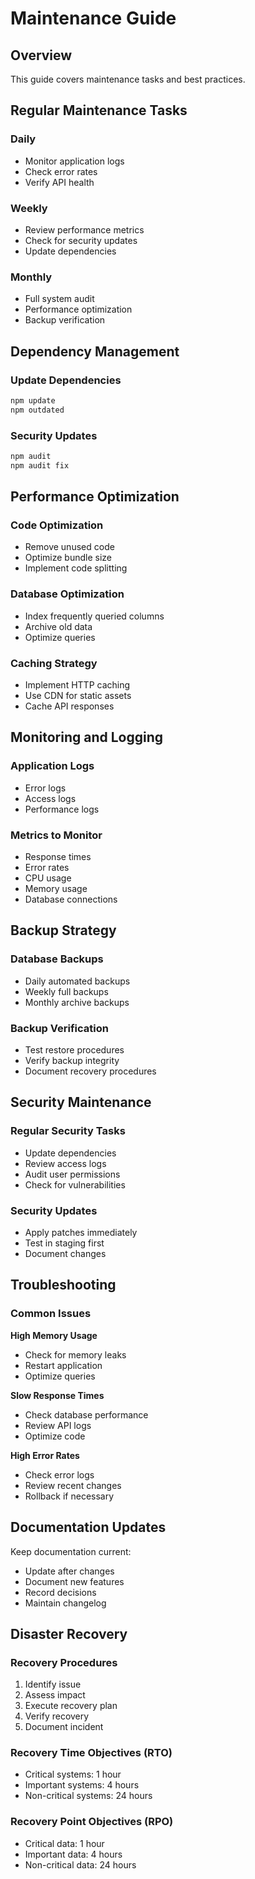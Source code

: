 # Maintenance Guide

## Overview

This guide covers maintenance tasks and best practices.

## Regular Maintenance Tasks

### Daily
- Monitor application logs
- Check error rates
- Verify API health

### Weekly
- Review performance metrics
- Check for security updates
- Update dependencies

### Monthly
- Full system audit
- Performance optimization
- Backup verification

## Dependency Management

### Update Dependencies
```bash
npm update
npm outdated
```

### Security Updates
```bash
npm audit
npm audit fix
```

## Performance Optimization

### Code Optimization
- Remove unused code
- Optimize bundle size
- Implement code splitting

### Database Optimization
- Index frequently queried columns
- Archive old data
- Optimize queries

### Caching Strategy
- Implement HTTP caching
- Use CDN for static assets
- Cache API responses

## Monitoring and Logging

### Application Logs
- Error logs
- Access logs
- Performance logs

### Metrics to Monitor
- Response times
- Error rates
- CPU usage
- Memory usage
- Database connections

## Backup Strategy

### Database Backups
- Daily automated backups
- Weekly full backups
- Monthly archive backups

### Backup Verification
- Test restore procedures
- Verify backup integrity
- Document recovery procedures

## Security Maintenance

### Regular Security Tasks
- Update dependencies
- Review access logs
- Audit user permissions
- Check for vulnerabilities

### Security Updates
- Apply patches immediately
- Test in staging first
- Document changes

## Troubleshooting

### Common Issues

**High Memory Usage**
- Check for memory leaks
- Restart application
- Optimize queries

**Slow Response Times**
- Check database performance
- Review API logs
- Optimize code

**High Error Rates**
- Check error logs
- Review recent changes
- Rollback if necessary

## Documentation Updates

Keep documentation current:
- Update after changes
- Document new features
- Record decisions
- Maintain changelog

## Disaster Recovery

### Recovery Procedures
1. Identify issue
2. Assess impact
3. Execute recovery plan
4. Verify recovery
5. Document incident

### Recovery Time Objectives (RTO)
- Critical systems: 1 hour
- Important systems: 4 hours
- Non-critical systems: 24 hours

### Recovery Point Objectives (RPO)
- Critical data: 1 hour
- Important data: 4 hours
- Non-critical data: 24 hours
